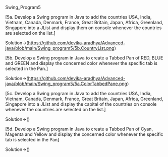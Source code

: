 Swing_Program5

[5a. Develop a Swing program in Java to add the countries USA, India, Vietnam, Canada,
Denmark, France, Great Britain, Japan, Africa, Greenland, Singapore into a JList and
display them on console whenever the countries are selected on the list.]


Solution->(https://github.com/devika-aradhya/Advanced-java/blob/main/Swing_program5/5b.CountryList.png)


[5b. Develop a Swing program in Java to create a Tabbed Pan of RED, BLUE and GREEN and
display the concerned color whenever the specific tab is selected in the Pan.]



Solution->(https://github.com/devika-aradhya/Advanced-java/blob/main/Swing_program5/5a.ColorTabbedPane.png)



[5c. Develop a Swing program in Java to add the countries USA, India, Vietnam, Canada,
Denmark, France, Great Britain, Japan, Africa, Greenland, Singapore into a JList and
display the capital of the countries on console whenever the countries are selected on the list.]


Solution->()

[5d. Develop a Swing program in Java to create a Tabbed Pan of Cyan, Magenta and Yellow and
display the concerned color whenever the specific tab is selected in the Pan]


Solution->()

